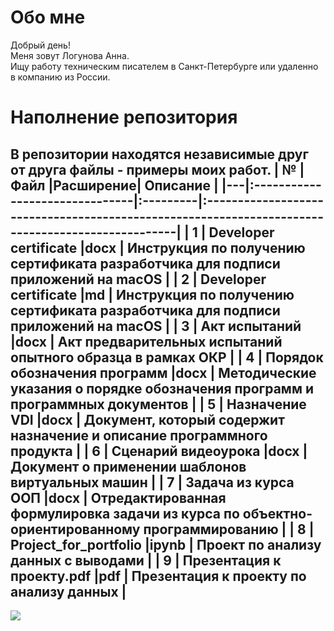

# Обо мне
Добрый день!<br>Меня зовут Логунова Анна. <br>Ищу работу техническим писателем в Санкт-Петербурге или удаленно в компанию из России.<br>

# Наполнение репозитория
В репозитории находятся независимые друг от друга файлы - примеры моих работ.
| № | Файл                           |Расширение| Описание                                                                                         | 
|---|:-------------------------------|:---------|:-------------------------------------------------------------------------------------------------|
| 1 | Developer certificate          |docx      | Инструкция по получению сертификата разработчика для подписи приложений на macOS                 |
| 2 | Developer certificate          |md        | Инструкция по получению сертификата разработчика для подписи приложений на macOS                 |
| 3 | Акт испытаний                  |docx      | Акт предварительных испытаний опытного образца в рамках ОКР                                      |
| 4 | Порядок обозначения программ   |docx      | Методические указания о порядке обозначения программ и программных документов                    |
| 5 | Назначение VDI                 |docx      | Документ, который содержит назначение и описание программного продукта                           |
| 6 | Сценарий видеоурока            |docx      | Документ о применении шаблонов виртуальных машин                                                 |
| 7 | Задача из курса ООП            |docx      | Отредактированная формулировка задачи из курса по объектно-ориентированному программированию     |
| 8 | Project_for_portfolio          |ipynb     | Проект по анализу данных с выводами                                                              |
| 9 | Презентация к проекту.pdf      |pdf       | Презентация к проекту по анализу данных                                                          |
---
[![](https://visitcount.itsvg.in/api?id=crochetrelax&icon=0&color=5)](https://visitcount.itsvg.in)

<!-- Proudly created with GPRM ( https://gprm.itsvg.in ) -->
